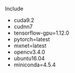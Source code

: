 Include 
- cuda9.2
- cudnn7
- tensorflow-gpu=1.12.0
- pytorch=latest
- mxnet=latest
- opencv3.4.0
- ubuntu16.04
- miniconda=4.5.4